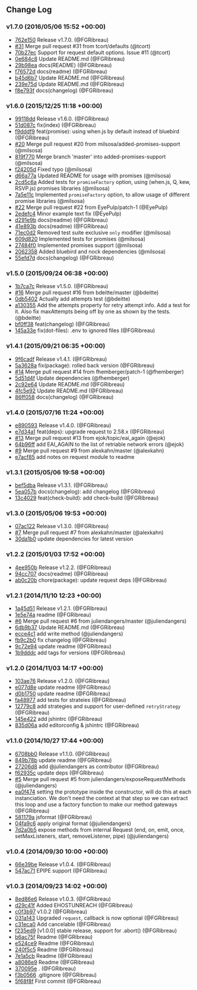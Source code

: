 ## Change Log

### v1.7.0 (2016/05/06 15:52 +00:00)
- [762e150](https://github.com/FGRibreau/node-request-retry/commit/762e15041b6fc5600e460c973db9dc2530928f2d) Release v1.7.0. (@FGRibreau)
- [#31](https://github.com/FGRibreau/node-request-retry/pull/31) Merge pull request #31 from tcort/defaults (@tcort)
- [70b27ec](https://github.com/FGRibreau/node-request-retry/commit/70b27ec0fecd9dc12707597d54e0ae55dc0ad2e5) Support for request default options. Issue #11 (@tcort)
- [0e684c8](https://github.com/FGRibreau/node-request-retry/commit/0e684c82587be5bf895b7df10f8321c997d00347) Update README.md (@FGRibreau)
- [29b98ea](https://github.com/FGRibreau/node-request-retry/commit/29b98ea268263f2bd7c7d953cf731e9b317060b4) docs(README) (@FGRibreau)
- [f76572d](https://github.com/FGRibreau/node-request-retry/commit/f76572da06e08849215d023c23aaaaf0c0290c6d) docs(readme) (@FGRibreau)
- [b45d6b7](https://github.com/FGRibreau/node-request-retry/commit/b45d6b7c65adf11c3b3243dcedef4e9b744bc594) Update README.md (@FGRibreau)
- [239e75d](https://github.com/FGRibreau/node-request-retry/commit/239e75d984b33f2c736c76db78495da65cb49960) Update README.md (@FGRibreau)
- [f8e793f](https://github.com/FGRibreau/node-request-retry/commit/f8e793f5dcbd0b818275e130213b3fb115d40969) docs(changelog) (@FGRibreau)

### v1.6.0 (2015/12/25 11:18 +00:00)
- [99118dd](https://github.com/FGRibreau/node-request-retry/commit/99118dd9cd78da79fd914745674cde8b1d043ba8) Release v1.6.0. (@FGRibreau)
- [51d087c](https://github.com/FGRibreau/node-request-retry/commit/51d087c93581740bf7ac14f726224b7c75d9a6b1) fix(index) (@FGRibreau)
- [f9dddf9](https://github.com/FGRibreau/node-request-retry/commit/f9dddf9c99d25a37a133a49505a6faf32d26fa36) feat(promise): using when.js by default instead of bluebird (@FGRibreau)
- [#20](https://github.com/FGRibreau/node-request-retry/pull/20) Merge pull request #20 from milsosa/added-promises-support (@milsosa)
- [819f770](https://github.com/FGRibreau/node-request-retry/commit/819f7708af69e32777d47356e6cba0a2557f450b) Merge branch 'master' into added-promises-support (@milsosa)
- [f24205d](https://github.com/FGRibreau/node-request-retry/commit/f24205dcec36dd43bc60a514336ef96bc613f402) Fixed typo (@milsosa)
- [d66a77a](https://github.com/FGRibreau/node-request-retry/commit/d66a77a6cb6791d9ef8dab1ebb9fd4b72914abdb) Updated README for usage with promises (@milsosa)
- [2cd5c6a](https://github.com/FGRibreau/node-request-retry/commit/2cd5c6a349c65ea871ea20e4a2dc8a2f5715abf3) Added tests for `promiseFactory` option, using (when.js, Q, kew, RSVP.js) promises libraries (@milsosa)
- [7a5e11c](https://github.com/FGRibreau/node-request-retry/commit/7a5e11c5362ecc771a4bf0d8aa11e7f1c213c4ab) Implemented `promiseFactory` option, to allow usage of different promise libraries (@milsosa)
- [#22](https://github.com/FGRibreau/node-request-retry/pull/22) Merge pull request #22 from EyePulp/patch-1 (@EyePulp)
- [2edefc4](https://github.com/FGRibreau/node-request-retry/commit/2edefc4ace83213747de7e380ca0d669eb980fc9) Minor example text fix (@EyePulp)
- [d291e9b](https://github.com/FGRibreau/node-request-retry/commit/d291e9b115f115371fd55ed7938aadc6eac2156d) docs(readme) (@FGRibreau)
- [41e893b](https://github.com/FGRibreau/node-request-retry/commit/41e893b8a9ec93e2cfd2a22ab1abcdefa8fd0ef9) docs(readme) (@FGRibreau)
- [71ec0d2](https://github.com/FGRibreau/node-request-retry/commit/71ec0d27a58b2812dfb69c8f322d428bbbde756f) Removed test suite exclusive `only` modifier (@milsosa)
- [609d820](https://github.com/FGRibreau/node-request-retry/commit/609d820fd4fc543d3140e71e5e5e3b257556589c) Implemented tests for promises (@milsosa)
- [27484f0](https://github.com/FGRibreau/node-request-retry/commit/27484f0637484b020846936b60a61ec63910a997) Implemented promises support (@milsosa)
- [2062358](https://github.com/FGRibreau/node-request-retry/commit/20623589eb0a903f06217bdef13e0b678471ba95) Added bluebird and nock dependencies (@milsosa)
- [55efd7d](https://github.com/FGRibreau/node-request-retry/commit/55efd7dc91f7688dda29b758a193ef02ffcea1eb) docs(changelog) (@FGRibreau)

### v1.5.0 (2015/09/24 06:38 +00:00)
- [1b7ca7c](https://github.com/FGRibreau/node-request-retry/commit/1b7ca7c88a79f9221c1ab6974b191daf3c29d913) Release v1.5.0. (@FGRibreau)
- [#16](https://github.com/FGRibreau/node-request-retry/pull/16) Merge pull request #16 from bdeitte/master (@bdeitte)
- [0db5402](https://github.com/FGRibreau/node-request-retry/commit/0db5402e9ef2f6caa068f378eaf6272878ae948f) Actually add attempts test (@bdeitte)
- [a130355](https://github.com/FGRibreau/node-request-retry/commit/a1303551080741948105a4a8e35b07223476c297) Add the attempts property for retry attempt info.  Add a test for it.  Also fix maxAttempts being off by one as shown by the tests. (@bdeitte)
- [bf0ff38](https://github.com/FGRibreau/node-request-retry/commit/bf0ff38b55ff39208a39673984e4792b41863fd8) feat(changelog) (@FGRibreau)
- [145a33e](https://github.com/FGRibreau/node-request-retry/commit/145a33ee5cb287a03ff3dcac7bf20ea9deb67dd6) fix(dot-files): .env to ignored files (@FGRibreau)

### v1.4.1 (2015/09/21 06:35 +00:00)
- [9f6cadf](https://github.com/FGRibreau/node-request-retry/commit/9f6cadf9a175aab39738fad39f07e135488b26ef) Release v1.4.1. (@FGRibreau)
- [5a3628a](https://github.com/FGRibreau/node-request-retry/commit/5a3628aab9390939ae5db452ec2a5612fe5eb71c) fix(package): rolled back version (@FGRibreau)
- [#14](https://github.com/FGRibreau/node-request-retry/pull/14) Merge pull request #14 from fhemberger/patch-1 (@fhemberger)
- [5d51d4f](https://github.com/FGRibreau/node-request-retry/commit/5d51d4f284b284006de79a6f4fefed8bf7089b52) Update dependencies (@fhemberger)
- [2c92e64](https://github.com/FGRibreau/node-request-retry/commit/2c92e6451302ba55218353aa3a5737d8ced90361) Update README.md (@FGRibreau)
- [4fc5e92](https://github.com/FGRibreau/node-request-retry/commit/4fc5e9220ace4fb226da45dc32ede20831d74128) Update README.md (@FGRibreau)
- [86ff058](https://github.com/FGRibreau/node-request-retry/commit/86ff0585004d5f200e3b1aa91a21eba6d4d822a2) docs(changelog) (@FGRibreau)

### v1.4.0 (2015/07/16 11:24 +00:00)
- [e890593](https://github.com/FGRibreau/node-request-retry/commit/e890593b85a18b52ca6aea24ff1e7736fb78d4e5) Release v1.4.0. (@FGRibreau)
- [e7d34a1](https://github.com/FGRibreau/node-request-retry/commit/e7d34a117deb41b95a44a93184f965584d124cd1) feat(deps): upgrade request to 2.58.x (@FGRibreau)
- [#13](https://github.com/FGRibreau/node-request-retry/pull/13) Merge pull request #13 from ejok/topic/eai_again (@ejok)
- [64b96ff](https://github.com/FGRibreau/node-request-retry/commit/64b96ff5082ddbb9fa0fa9152deafc77770991e5) add EAI_AGAIN to the list of retriable network errors (@ejok)
- [#9](https://github.com/FGRibreau/node-request-retry/pull/9) Merge pull request #9 from alexkahn/master (@alexkahn)
- [e7acf85](https://github.com/FGRibreau/node-request-retry/commit/e7acf859761e3841dcab828d9d3de96e55248172) add notes on request module to readme

### v1.3.1 (2015/05/06 19:58 +00:00)
- [bef5dba](https://github.com/FGRibreau/node-request-retry/commit/bef5dba95eb1af36e2ac92d84c9fe208a949a79f) Release v1.3.1. (@FGRibreau)
- [5ea057b](https://github.com/FGRibreau/node-request-retry/commit/5ea057bb9eeeb89597222c6b473d47c4f47eb8ac) docs(changelog): add changelog (@FGRibreau)
- [13c4029](https://github.com/FGRibreau/node-request-retry/commit/13c4029915bc35053d30dfaaeee1256f322cfbc1) feat(check-build): add check-build (@FGRibreau)

### v1.3.0 (2015/05/06 19:53 +00:00)
- [07ac122](https://github.com/FGRibreau/node-request-retry/commit/07ac1227fa24dafec8f085c7e554d58568348d04) Release v1.3.0. (@FGRibreau)
- [#7](https://github.com/FGRibreau/node-request-retry/pull/7) Merge pull request #7 from alexkahn/master (@alexkahn)
- [30da1b0](https://github.com/FGRibreau/node-request-retry/commit/30da1b07c26c503967daade785277990eb973fc3) update dependencies for latest version

### v1.2.2 (2015/01/03 17:52 +00:00)
- [4ee950b](https://github.com/FGRibreau/node-request-retry/commit/4ee950bfae573e39c06f9ae221406a69975ed26b) Release v1.2.2. (@FGRibreau)
- [94cc707](https://github.com/FGRibreau/node-request-retry/commit/94cc707ced020a6f3fb466963353b43ab9c9a8c6) docs(readme) (@FGRibreau)
- [ab0c20b](https://github.com/FGRibreau/node-request-retry/commit/ab0c20bfcf77945c7f433c8e259518dd82ec5d72) chore(package): update request deps (@FGRibreau)

### v1.2.1 (2014/11/10 12:23 +00:00)
- [1a45d51](https://github.com/FGRibreau/node-request-retry/commit/1a45d5188b239927e48bcb769c323cf409a5bf96) Release v1.2.1. (@FGRibreau)
- [1e5e74a](https://github.com/FGRibreau/node-request-retry/commit/1e5e74a9c3c39bacff9cad23d864ddd1ac294655) readme (@FGRibreau)
- [#6](https://github.com/FGRibreau/node-request-retry/pull/6) Merge pull request #6 from juliendangers/master (@juliendangers)
- [6db9b37](https://github.com/FGRibreau/node-request-retry/commit/6db9b37759ce827b2191d2ef38979d4e5545b65c) Update README.md (@FGRibreau)
- [ecce4c1](https://github.com/FGRibreau/node-request-retry/commit/ecce4c134af2dcd7d14d8c7310c2b8d1ad08f11b) add write method (@juliendangers)
- [fb9c2b0](https://github.com/FGRibreau/node-request-retry/commit/fb9c2b05bc24918524b470b6badbf677771dba7a) fix changelog (@FGRibreau)
- [9c72e94](https://github.com/FGRibreau/node-request-retry/commit/9c72e94f1dea1a3e4c51437a78e337966a514bf7) update readme (@FGRibreau)
- [1b9dddc](https://github.com/FGRibreau/node-request-retry/commit/1b9dddc4109a391944542d0dbf8461a057b81a3d) add tags for versions (@FGRibreau)

### v1.2.0 (2014/11/03 14:17 +00:00)
- [103ae76](https://github.com/FGRibreau/node-request-retry/commit/103ae764efc026a61e4e369fd0556064ff368e3c) Release v1.2.0. (@FGRibreau)
- [e077d8e](https://github.com/FGRibreau/node-request-retry/commit/e077d8eb64c942519bdb7c06c7e516981e3797d0) update readme (@FGRibreau)
- [d0b1750](https://github.com/FGRibreau/node-request-retry/commit/d0b17501f535b849de54306b11cb342b097d104f) update readme (@FGRibreau)
- [fa48977](https://github.com/FGRibreau/node-request-retry/commit/fa48977c4a0322838d091b3ad2bf5a23827dd0c8) add tests for strateies (@FGRibreau)
- [12779c8](https://github.com/FGRibreau/node-request-retry/commit/12779c8d6b6e76860847e7ca5f55a438b4adc4cb) add strategies and support for user-defined `retryStrategy` (@FGRibreau)
- [145e422](https://github.com/FGRibreau/node-request-retry/commit/145e422452727a03ad9aaa03ed1e60f786800f8d) add jshintrc (@FGRibreau)
- [835d06a](https://github.com/FGRibreau/node-request-retry/commit/835d06a11dc5c1fa383c119c3b9c44edb7ac9385) add editorconfig & jshintrc (@FGRibreau)

### v1.1.0 (2014/10/27 17:44 +00:00)
- [6708bb0](https://github.com/FGRibreau/node-request-retry/commit/6708bb0ea9d673ea511ed7a940e590b5a8762fb7) Release v1.1.0. (@FGRibreau)
- [849b78b](https://github.com/FGRibreau/node-request-retry/commit/849b78ba3f30de6edf0997e080f69075cd239194) update readme (@FGRibreau)
- [27206d8](https://github.com/FGRibreau/node-request-retry/commit/27206d8fcdfb3a766c1bbd948659b752082766f5) add @juliendangers as contributor (@FGRibreau)
- [f62935c](https://github.com/FGRibreau/node-request-retry/commit/f62935c9e2be5fcccca79966170f9e6135b16d2e) update deps (@FGRibreau)
- [#5](https://github.com/FGRibreau/node-request-retry/pull/5) Merge pull request #5 from juliendangers/exposeRequestMethods (@juliendangers)
- [ea0f474](https://github.com/FGRibreau/node-request-retry/commit/ea0f474532160326cb46ec1ba12720030cb42cc6) setting the prototype inside the constructor, will do this at each instanciation. We don't need the context at that step so we can extract this loop and use a factory function to make our method gateways (@FGRibreau)
- [581179a](https://github.com/FGRibreau/node-request-retry/commit/581179a44a76765500053de2e0792d777872595a) jsformat (@FGRibreau)
- [04fa9c6](https://github.com/FGRibreau/node-request-retry/commit/04fa9c6aba4f1acb79be987d40264bd797be4324) apply original format (@juliendangers)
- [7d2a0b5](https://github.com/FGRibreau/node-request-retry/commit/7d2a0b5e896df4947612aab02f668e45e0e72b92) expose methods from internal Request (end, on, emit, once, setMaxListeners, start, removeListener, pipe) (@juliendangers)

### v1.0.4 (2014/09/30 10:00 +00:00)
- [66e39be](https://github.com/FGRibreau/node-request-retry/commit/66e39be276c61df7f8c8913dfdd0d42359aa2296) Release v1.0.4. (@FGRibreau)
- [547ac71](https://github.com/FGRibreau/node-request-retry/commit/547ac71a04a2c83d6a136df048cd1823df961be6) EPIPE support (@FGRibreau)

### v1.0.3 (2014/09/23 14:02 +00:00)
- [8ed86e6](https://github.com/FGRibreau/node-request-retry/commit/8ed86e67f346d597f65dc25ecb3a374cc7e3a9b7) Release v1.0.3. (@FGRibreau)
- [d29c41f](https://github.com/FGRibreau/node-request-retry/commit/d29c41fdcbec1a6d84bb3901bff66f52f76126f5) Added EHOSTUNREACH (@FGRibreau)
- [c0f3b97](https://github.com/FGRibreau/node-request-retry/commit/c0f3b974315773d987bccb224ac9c4499e29600f) v1.0.2 (@FGRibreau)
- [031a143](https://github.com/FGRibreau/node-request-retry/commit/031a1439083920170eac395a60cc087394c024c5) Upgraded `request`, callback is now optional (@FGRibreau)
- [c31eca0](https://github.com/FGRibreau/node-request-retry/commit/c31eca0a2c0c93312a4294e750ee7eff36b4b69b) Add cancelable (@FGRibreau)
- [f235ed9](https://github.com/FGRibreau/node-request-retry/commit/f235ed9669fdb2717ecd7072b78de9efc642fdac) [v1.0.0] stable release, support for .abort() (@FGRibreau)
- [b6ac75f](https://github.com/FGRibreau/node-request-retry/commit/b6ac75f1f2fec904c6c84f6e5c5fcd3a5042dead) Readme (@FGRibreau)
- [e524ce9](https://github.com/FGRibreau/node-request-retry/commit/e524ce9ea521a91d9a7bcd2c0b2195cdc530d88a) Readme (@FGRibreau)
- [240f5c5](https://github.com/FGRibreau/node-request-retry/commit/240f5c57ff933a7a38730764efc6c885e6057554) Readme (@FGRibreau)
- [7e1a5cb](https://github.com/FGRibreau/node-request-retry/commit/7e1a5cb87b6c4ee4c772d131b8ac627463af2ef0) Readme (@FGRibreau)
- [a8086e9](https://github.com/FGRibreau/node-request-retry/commit/a8086e9c64e299eb822974c74b9061a2659d0090) Readme (@FGRibreau)
- [370095e](https://github.com/FGRibreau/node-request-retry/commit/370095e05dd4a00926666f3abded914350383b41) . (@FGRibreau)
- [f3b0566](https://github.com/FGRibreau/node-request-retry/commit/f3b0566542d16085a49bfcf10e71a4d1d05323df) .gitignore (@FGRibreau)
- [5f68f8f](https://github.com/FGRibreau/node-request-retry/commit/5f68f8fe66476514385ec4104fdb7fe126be1113) First commit (@FGRibreau)
